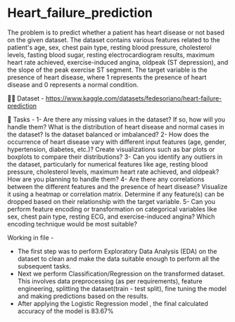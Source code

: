 # Heart_failure_prediction
The problem is to predict whether a patient has heart disease or not based on the given dataset. The dataset contains various features related to the patient's age, sex, chest pain type, resting blood pressure, cholesterol levels, fasting blood sugar, resting electrocardiogram results, maximum heart rate achieved, exercise-induced angina, oldpeak (ST depression), and the slope of the peak exercise ST segment. The target variable is the presence of heart disease, where 1 represents the presence of heart disease and 0 represents a normal condition.

👩‍💻 Dataset -
https://www.kaggle.com/datasets/fedesoriano/heart-failure-prediction

📌 Tasks -
1- Are there any missing values in the dataset? If so, how will you handle them? What is the distribution of heart disease and normal cases in the dataset? Is the dataset balanced or imbalanced?
2- How does the occurrence of heart disease vary with different input features (age, gender, hypertension, diabetes, etc.)? Create visualizations such as bar plots or boxplots to compare their distributions?
3- Can you identify any outliers in the dataset, particularly for numerical features like age, resting blood pressure, cholesterol levels, maximum heart rate achieved, and oldpeak? How are you planning to handle them?
4- Are there any correlations between the different features and the presence of heart disease? Visualize it using a heatmap or correlation matrix. Determine if any feature(s) can be dropped based on their relationship with the target variable.
5- Can you perform feature encoding or transformation on categorical variables like sex, chest pain type, resting ECG, and exercise-induced angina? Which encoding technique would be most suitable?

Working in file - 
- The first step was to perform Exploratory Data Analysis (EDA) on the dataset to clean and make the data suitable enough to perform all the subsequent tasks.
- Next we perform Classification/Regression on the transformed dataset. This involves data preprocessing (as per requirements), feature engineering, splitting the dataset(train - test split), fine tuning the model and making predictions based on the results.
- After applying the Logistic Regression model , the final calculated accuracy of the model is 83.67% 
